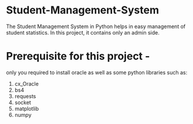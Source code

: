 # Student-Management-System
The Student Management System in Python helps in easy management of student statistics. 
In this project, it contains only an admin side.

# Prerequisite for this project -
only you required to install oracle as well as some python libraries such as:
1) cx_Oracle 
2) bs4
3) requests
4) socket
5) matplotlib
6) numpy

